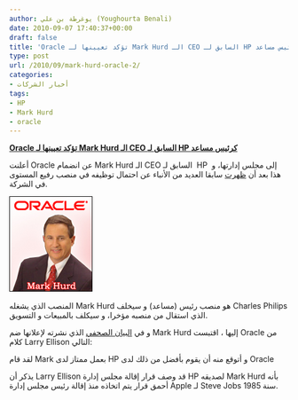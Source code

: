```yaml
---
author: يوغرطة بن علي (Youghourta Benali)
date: 2010-09-07 17:40:37+00:00
draft: false
title: 'Oracle تؤكد تعيينها لـ Mark Hurd الـ CEO السابق لـ HP كرئيس مساعد '
type: post
url: /2010/09/mark-hurd-oracle-2/
categories:
- أخبار الشركات
tags:
- HP
- Mark Hurd
- oracle
---
```


**[Oracle تؤكد تعيينها لـ Mark Hurd الـ CEO السابق لـ HP كرئيس مساعد](https://www.it-scoop.com/2010/09/mark-hurd-oracle-2/)**




أعلنت Oracle عن انضمام Mark Hurd الـ CEO السابق لـ  HP  إلى مجلس إدارتها، و هذا بعد أن [ظهرت](https://www.it-scoop.com/2010/09/mark-hurd-oracle/) سابقا العديد من الأنباء عن احتمال توظيفه في منصب رفيع المستوى في الشركة.

[![](Oracle-Markhurd.jpg)
](https://www.it-scoop.com/2010/09/mark-hurd-oracle-2/)

المنصب الذي يشغله Mark Hurd هو منصب رئيس (مساعد) و سيخلف Charles Philips الذي استقال من منصبه مؤخرا، و سيكلف بالمبيعات و التسويق.

و في [البيان الصحفي](http://www.oracle.com/us/corporate/press/170532) الذي نشرته لإعلانها ضم Mark Hurd إليها ، اقتبست Oracle من كلام Larry Ellison التالي:

لقد قام Mark بعمل ممتاز لدى HP و أتوقع منه أن يقوم بأفضل من ذلك لدى Oracle

يذكر أن Larry Ellison قد وصف قرار إقالة مجلس إدارة HP لصديقه Mark Hurd بأنه أحمق قرار يتم اتخاذه منذ إقالة رئيس مجلس إدارة Apple لـ Steve Jobs سنة 1985.
